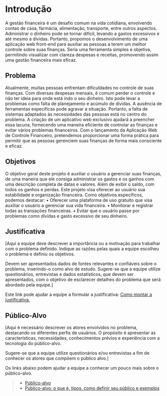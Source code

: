 # Introdução
A gestão financeira é um desafio comum na vida cotidiana, envolvendo contas de casa, farmácia, alimentação, transporte, entre outros aspectos. Administrar o dinheiro pode se tornar difícil, levando a gastos excessivos e até mesmo a dívidas.
Portanto, propomos o desenvolvimento de uma aplicação web front-end para auxiliar as pessoas a terem um melhor controle sobre suas finanças. Seria uma ferramenta simples e objetiva, permitindo visualizar com clareza despesas e receitas, promovendo assim uma gestão financeira mais eficaz.

## Problema
Atualmente, muitas pessoas enfrentam dificuldades no controle de suas finanças. Com diversas despesas mensais, é comum perder o controle e não ter ideia para onde está indo o seu dinheiro. Isto pode levar a problemas como falta de planejamento e acúmulo de dívidas.
A ausência de ferramentas específicas pode agravar a situação.
Portanto, a falta de sistemas adaptados às necessidades das pessoas está no centro do problema. A criação de um aplicativo web exclusivo ajudará a preencher essa lacuna, fornecendo uma maneira eficiente de controlar as finanças e evitar vários problemas financeiros.
Com o lançamento da Aplicação Web de Controle Financeiro, pretendemos proporcionar uma forma prática para permitir que as pessoas gerenciem suas finanças de forma mais consciente e eficaz.

## Objetivos
O objetivo geral deste projeto é auxiliar o usuário a gerenciar suas finanças, de uma maneira que ele consiga administrar os gastos e os ganhos com uma descrição completa de datas e valores. Além de exibir o saldo, com todos os ganhos e perdas. Este projeto visa oferecer ao usuário sua estabilidade e organização financeira. 
Como objetivos específicos, podemos destacar: 
•	Oferecer uma plataforma de uso gratuito que visa auxiliar o usuário a gerenciar sua vida financeira. 
•	Monitorar e registrar todas as transações financeiras. 
•	Evitar que o usuário passe por problemas como dívidas e gasto excessivo de seu dinheiro.

 
 


## Justificativa

[Aqui a equipe deve descrever a importância ou a motivação para trabalhar com o problema definido. Indique as razões pelas quais a equipe escolheu o problema e definiu os objetivos.

Devem ser apresentados dados de fontes relevantes e confiáveis sobre o problema, inserindo-o como alvo de estudo. Sugere-se que a equipe utilize questionários, entrevistas e dados estatísticos, que devem ser apresentados, com o objetivo de esclarecer detalhes do problema que será abordado pela equipe.]

Este link pode ajudar a equipe a formular a justificativa: [Como montar a justificativa.](https://guiadamonografia.com.br/como-montar-justificativa-do-tcc/)

## Público-Alvo

[Aqui é necessário descrever os atores envolvidos no problema, destacando os diferentes perfis de usuários. O propósito é apresentar as características, necessidades, conhecimentos prévios e experiência com a tecnologia do público-alvo.

Sugere-se que a equipe utilize questionários e/ou entrevistas a fim de conhecer os atores que compõem o público alvo.]

Os links abaixo podem ajudar a equipe a conhecer um pouco mais sobre o público-alvo. 

> - [Público-alvo](https://blog.hotmart.com/pt-br/publico-alvo/)
> - [Público-alvo: o que é, tipos, como definir seu público e exemplos](https://klickpages.com.br/blog/publico-alvo-o-que-e/)

